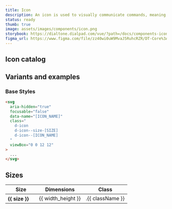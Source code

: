 ```yaml
---
title: Icon
description: An icon is used to visually communicate commands, meaning, status, feedback, or common actions.
status: ready
thumb: true
image: assets/images/components/icon.png
storybook: https://dialtone.dialpad.com/vue/?path=/docs/components-icon--default
figma_url: https://www.figma.com/file/zz40wi0uW9MvaJ5RuhcRZR/DT-Core%3A-Icons-7?node-id=1473%3A3757&viewport=-168%2C479%2C1&t=OhX4ilCDvb7Tqkx4-11
---
```


<code-well-header>
  <dt-stack gap="400" direction="row">
    <dt-icon name="lightning-bolt" size="100" />
    <dt-icon name="lightning-bolt" size="200" />
    <dt-icon name="lightning-bolt" size="300" />
    <dt-icon name="lightning-bolt" size="400" />
    <dt-icon name="lightning-bolt" size="500" />
    <dt-icon name="lightning-bolt" size="600" />
    <dt-icon name="lightning-bolt" size="700" />
    <dt-icon name="lightning-bolt" size="800" />
  </dt-stack>
</code-well-header>

## Icon catalog

<icon-catalog></icon-catalog>

## Variants and examples

### Base Styles

<code-well-header>
    <dt-icon name="inbox" />
</code-well-header>

```html
<svg
  aria-hidden="true"
  focusable="false"
  data-name="[ICON_NAME]"
  class="
    d-icon
    d-icon--size-[SIZE]
    d-icon--[ICON_NAME]
  "
  viewBox="0 0 12 12"
>
  ...
</svg>
```

## Sizes

<table class="d-table dialtone-doc-table">
  <thead>
    <tr>
      <th scope="col" colspan="2">Size</th>
      <th scope="col">Dimensions</th>
      <th scope="col">Class</th>
    </tr>
  </thead>
  <tbody>
    <tr v-for="{size, width_height, className } in sizes">
      <th scope="row">{{ size }}</th>
      <td class="d-ta-center">
        <dt-icon name="inbox" :size="size" />
      </td>
      <td class="d-ff-mono d-fs-100">{{ width_height }}</td>
      <td class="d-ff-mono d-fs-100">.{{ className }}</td>
    </tr>
  </tbody>
</table>

<script setup>
    import IconCatalog from "@views/IconCatalog.vue";
    import sizes from '@data/icons-sizes.json';
</script>
